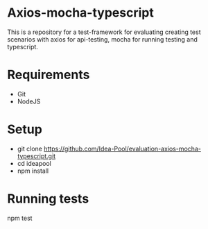 # Axios-mocha-typescript

This is a repository for a test-framework for evaluating creating test scenarios with axios for api-testing, mocha for running testing and typescript.

# Requirements
* Git
* NodeJS

# Setup
* git clone https://github.com/Idea-Pool/evaluation-axios-mocha-typescript.git
* cd ideapool
* npm install

# Running tests
npm test